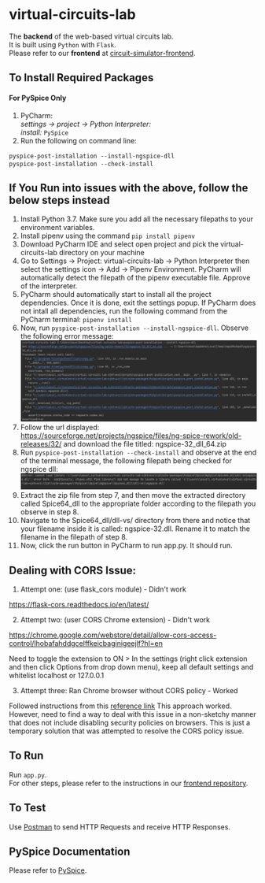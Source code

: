# virtual-circuits-lab
The **backend** of the web-based virtual circuits lab.  
It is built using `Python` with `Flask`.  
Please refer to our **frontend** at [circuit-simulator-frontend](https://github.com/YukaiZhang2019/circuit-simulator-frontend).

## To Install Required Packages
#### For PySpice Only
1. PyCharm:  
    *settings -> project -> Python Interpreter:*  
        *install:* `PySpice`
2. Run the following on command line:
```
pyspice-post-installation --install-ngspice-dll
pyspice-post-installation --check-install
```

## If You Run into issues with the above, follow the below steps instead
1. Install Python 3.7. Make sure you add all the necessary filepaths to your environment variables.
2. Install pipenv using the command `pip install pipenv`
3. Download PyCharm IDE and select open project and pick the virtual-circuits-lab directory on your machine
4. Go to Settings -> Project: virtual-circuits-lab -> Python Interpreter then select the settings icon -> Add -> Pipenv Environment. PyCharm will automatically detect the filepath of the pipenv executable file. Approve of the interpreter. 
5. PyCharm should automatically start to install all the project dependencies. Once it is done, exit the settings popup. If PyCharm does not intall all dependencies, run the following command from the PyCharm terminal: `pipenv install`
6. Now, run `pyspice-post-installation --install-ngspice-dll`. Observe the following error message: ![error message](https://github.com/EDALab/virtual-circuits-lab/blob/abhi_dev/error%20installing%20ngspice%20dll.PNG)
7. Follow the url displayed: https://sourceforge.net/projects/ngspice/files/ng-spice-rework/old-releases/32/ and download the file titled: ngspice-32_dll_64.zip
8. Run `pyspice-post-installation --check-install` and observe at the end of the terminal message, the following filepath being checked for ngspice dll: ![filepath](https://github.com/EDALab/virtual-circuits-lab/blob/abhi_dev/filepath%20required.PNG) 
9. Extract the zip file from step 7, and then move the extracted directory called Spice64_dll to the appropriate folder according to the filepath you observe in step 8. 
10. Navigate to the Spice64_dll/dll-vs/ directory from there and notice that your filename inside it is called: ngspice-32.dll. Rename it to match the filename in the filepath of step 8. 
11. Now, click the run button in PyCharm to run app.py. It should run. 

## Dealing with CORS Issue:
1. Attempt one: (use flask_cors module) - Didn't work

https://flask-cors.readthedocs.io/en/latest/

2. Attempt two: (user CORS Chrome extension) - Didn't work

https://chrome.google.com/webstore/detail/allow-cors-access-control/lhobafahddgcelffkeicbaginigeejlf?hl=en

Need to toggle the extension to ON > In the settings (right click extension and then click Options from drop down menu), keep all default settings and whitelist localhost or 127.0.0.1

3. Attempt three: Ran Chrome browser without CORS policy - Worked 

Followed instructions from this [reference link](https://alfilatov.com/posts/run-chrome-without-cors/)
This approach worked. However, need to find a way to deal with this issue in a non-sketchy manner that does not include disabling security policies on browsers. This is just a temporary solution that was attempted to resolve the CORS policy issue.

## To Run
Run `app.py`.  
For other steps, please refer to the instructions in our [frontend repository](https://github.com/YukaiZhang2019/circuit-simulator-frontend).

## To Test
Use [Postman](https://www.postman.com/) to send HTTP Requests and receive HTTP Responses.

## PySpice Documentation
Please refer to [PySpice](https://github.com/FabriceSalvaire/PySpice).
